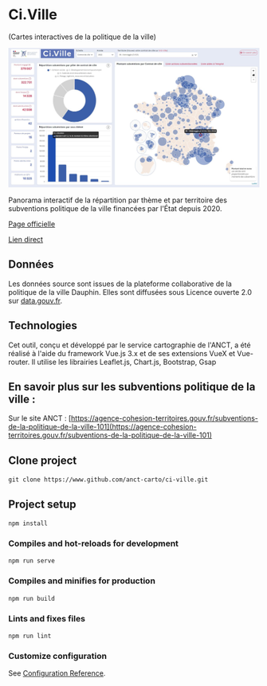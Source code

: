 # Ci.Ville
(Cartes interactives de la politique de la ville)

![alt text](preview.JPG)

Panorama interactif de la répartition par thème et par territoire des subventions politique de la ville financées par l'État depuis 2020.

[Page officielle](https://acteurs.lagrandeequipe.fr/article/74845)

[Lien direct](https://carto.pages.sit.incubateur.tech/vie-associative/)

## Données

Les données source sont issues de la plateforme collaborative de la politique de la ville Dauphin. Elles sont diffusées sous Licence ouverte 2.0 sur [data.gouv.fr](https://www.data.gouv.fr/fr/datasets/subventions-politique-de-la-ville/).

## Technologies

Cet outil, conçu et développé par le service cartographie de l'ANCT, a été réalisé à l'aide du framework Vue.js 3.x et de ses extensions VueX et Vue-router. Il utilise les librairies Leaflet.js, Chart.js, Bootstrap, Gsap

## En savoir plus sur les subventions politique de la ville : 

Sur le site ANCT : [https://agence-cohesion-territoires.gouv.fr/subventions-de-la-politique-de-la-ville-101](https://agence-cohesion-territoires.gouv.fr/subventions-de-la-politique-de-la-ville-101)

## Clone project
```
git clone https://www.github.com/anct-carto/ci-ville.git
```

## Project setup
```
npm install
```

### Compiles and hot-reloads for development
```
npm run serve
```

### Compiles and minifies for production
```
npm run build
```

### Lints and fixes files
```
npm run lint
```

### Customize configuration
See [Configuration Reference](https://cli.vuejs.org/config/).
